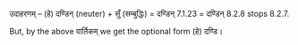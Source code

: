 

उदाहरणम् – (हे) दण्डिन् (neuter) + सुँ (सम्बुद्धिः) = दण्डिन् 7.1.23 = दण्डिन् 8.2.8 stops 8.2.7. 

But, by the above वार्तिकम् we get the optional form (हे) दण्डि। 


